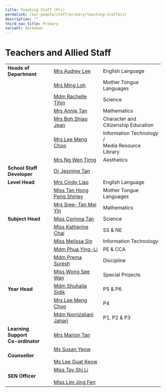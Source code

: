```yaml
---
title: Teaching Staff (Pri)
permalink: /our-people/staff/primary/teaching-staffpri/
description: ""
third_nav_title: Primary
variant: markdown
---
```

# **Teachers and Allied Staff**

| 	| 	|  	|
|---	|---	|---	|
| **Heads of Department** | [Mrs Audrey Lee](mailto:lim_ya_qi@moe.edu.sg) | English Language |
|  	| [Mrs Ming Loh](mailto:ming_loh@moe.edu.sg) 	| Mother Tongue Languages 	|
|  	| [Mdm Rachelle Tjhin](mailto:rachelle_tjhin_hui_ying@moe.edu.sg) 	| Science 	|
|  	| [Mrs Annie Tan](mailto:tan_kim_neo_annie@moe.edu.sg) 	| Mathematics 	|
|  	| [Mrs Boh Shiao Jean](mailto:lee_shiao_jean@moe.edu.sg) 	| Character and Citizenship Education 	|
|  	| [Mrs Lee Meng Choo](mailto:lim_meng_choo_a@moe.edu.sg) 	| Information Technology /<br>Media Resource Library 	|
|  	| [Mrs Ng Wen Tirng](mailto:yang_wen_tirng@moe.edu.sg)	| Aesthetics 	|
| **School Staff Developer** 	| [Dr Jesmine Tan](mailto:jesmine_tan@moe.edu.sg) 	|  	|
| **Level Head** 	| [Mrs Cindy Liao](mailto:woon_li_rong_cindy@moe.edu.sg) 	| English Language 	|
|  	| [Miss Tan Hong Peng Shirley](mailto:tan_hong_peng_shirley@moe.edu.sg) 	| Mother Tongue Languages 	|
|  	| [Mrs Sree-Tan Mei Yin](tan_mei_yin_a@moe.edu.sg) 	| Mathematics 	|
| **Subject Head** 	|  [Miss Corinna Tan](mailto:tan_cailing_corinna@moe.edu.sg) 	|  Science 	|
|  	| [Miss Katherine Chai](mailto:katherine_chai_kui_yi@moe.edu.sg)	| SS &amp; NE 	|
|  	| [Miss Melissa Sin](mailto:sin_yue_ting_melissa@moe.edu.sg) 	| Information Technology 	|
|  	| [Mdm Phua Ying-Li](mailto:phua_ying-li@moe.edu.sg)	| PE &amp; CCA 	|
|  	| [Mdm Prema Suresh](mailto:prema_suresh@moe.edu.sg) 	| Discipline 	|
|  	| [Miss Wong See Wan](mailto:wong_see_wan@moe.edu.sg) 	| Special Projects 	|
| **Year Head** 	|  [Mdm Shuhaila Sidik](mailto:shuhaila_sidik@moe.edu.sg)	| P5 &amp; P6 	|
|  	| [Mrs Lee Meng Choo](mailto:lim_meng_choo_a@moe.edu.sg) 	| P4 	|
|  	| [Mdm Norrizaliani Jahari](mailto:norrizaliani_jahari@moe.edu.sg) 	| P1, P2 &amp; P3 	|
| **Learning Support<br>Co-ordinator** 	| [Mrs Marion Tan](mailto:marion_winings@moe.edu.sg) 	|  	|
| **Counsellor** 	| [Ms Susan Yeow](mailto:yeow_mei_mei_susan@moe.edu.sg)<br><br>[Ms Lee Guat Keow](mailto:lee_guat_keow@moe.edu.sg) 	|  	| 
| **SEN Officer** 	|  [Miss Tay Shi Li](mailto:tay_shi_li@moe.edu.sg)<br><br>[Miss Lim Jing Fen](mailto:lim_jing_fen@moe.edu.sg) |  	|